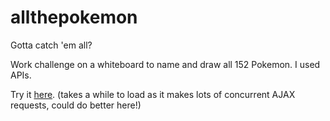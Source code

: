 # allthepokemon
Gotta catch 'em all?

Work challenge on a whiteboard to name and draw all 152 Pokemon.  I used APIs.

Try it [here](http://crudworks.org/pokemon/). (takes a while to load as it makes lots of concurrent AJAX requests, could do better here!)